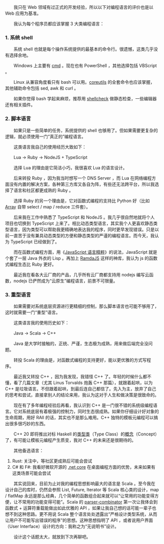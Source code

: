 　　我只在 Web 领域有过正式的开发经验，所以以下对编程语言的评价也是以 Web 应用为基准。

　　我认为每个程序员都应该掌握 3 大类编程语言：

### 1. 系统 shell

　　系统 shell 也就是每个操作系统提供的最基本的命令行。很遗憾，这类几乎没有选择余地。

　　Windows 上主要有 [cmd](../windows-cmdbasic/) 。现在也有 PowerShell ，其他选择包括 VBScript 。

　　Linux 从兼容角度看只有 bash 可以用。[coreutils](https://wiki.archlinux.org/index.php/Core_utilities) 的全套命令也应该掌握，其他辅助命令包括 sed, awk 和 curl 。

　　如果你觉得 bash 学起来麻烦，推荐用 [shellcheck](https://github.com/koalaman/shellcheck) 做静态检查，一些编辑器还有相关插件。

### 2. 脚本语言

　　如果只是一些简单的任务，系统提供的 shell 也够用了。但如果需要更复杂的逻辑，就必须使用一门“真正的”编程语言。

　　这类语言我自己的使用经历大致如下：

　　Lua → Ruby → NodeJS + TypeScript

　　选择 Lua 的理由是它简洁小巧，我很喜欢 Lua 的语言设计。

　　后来转投 Ruby ，因为我当时想写一个 DNS Server ，而 Lua 在网络编程方面没有内置的解决方案，各种第三方库又各自为阵，有些还无法跨平台，所以我选择了语言和社区都更成熟的 Ruby 。

　　选择 Ruby 的另一个理由是，它对函数式编程的支持比 Python 好（比如 [Array](https://ruby-doc.org/core-2.7.0/Array.html) 自带 select / map / reduce 三件套）。

　　后来我在工作中熟悉了 TypeScript 和 NodeJS 。我几乎很自然地就将个人项目也切换到 TypeScript 上来了。相比动态类型语言，其实我个人更喜欢静态类型语言，因为类型可以帮助我更精确地表达我的程序，同时更早发现错误。只是以前一直苦于没有兼具动态类型的方便和静态类型的严谨的编程语言。而今天，我认为 TypeScript 已经做到了。

　　而在函数式编程方面，用《[JavaScript 语言精粹](https://book.douban.com/subject/3590768/)》的说法，JavaScript 就是个套了一层 Java 外衣的 Lisp 。再加上 [RamdaJS](https://ramdajs.com/) 这样的神库，我认为 js 的函数式编程生态比 Ruby 更好。

　　最近我在看各大云厂商的产品，几乎所有云厂商都支持用 nodejs 编写云函数，nodejs 已俨然成为“云原生”编程语言，前景不可限量。

### 3. 重型语言

　　如果需要对系统底层资源进行更精细的控制，那么脚本语言也可能不够用了，这时就需要一门“重型”语言。

　　这类语言我的使用历史如下：

　　Java → Scala → C++

　　Java 是大学时接触的，正统、严谨，生态极为成熟，用来做后端完全没问题。

　　转投 Scala 的理由是，对函数式编程的支持更好，能以更优雅的方式写程序。

　　最近我又转投 C++ ，因为我发现，我错怪 C++ 了。年轻的时候什么都不懂，看了几篇文章（尤其 Linus Torvalds 炮轰 C++ 那篇），就跟着起哄，以为 C++ 是垃圾语言。不但跟着起哄，到最后连自己都信了。先入为主，放弃了自己的思考和尝试，直接拿别人的结论来用，我认为这对于人生和做决策是很致命的。

　　现在有了多年编程经验后再看，我认识到 C++ 是一门很不错的系统级编程语言。它对系统底层有着极强的控制力，同时生态很成熟。如果你仔细设计好对象的生命周期，用好 RAII 的话，其实也不是那么难用。C++ 独特的模板元编程可以搞出很多很巧妙的东西。

　　C++ 20 即将推出对标 Haskell 的[类型类](https://en.wikipedia.org/wiki/Type_class)（Type Class）的[概念](https://en.cppreference.com/w/cpp/experimental/constraints)（Concept）了，有可能让模板元编程产生质变，我对 C++ 的未来还是很期待的。

　　其他备选语言：

1. Rust: 关注中，等社区更成熟后可能会尝试
2. C# 和 F#: 我看好微软开源的 [.net core](https://github.com/dotnet/core) 在桌面编程方面的优势，未来如果有这类场景可能会尝试

　　其实说回来，目前为止对我的编程思想影响最大的语言是 Scala 。至今我在设计自己的库时，仍然会参照 List, Future, Iterator 等 Scala 核心类的设计，map / flatMap 永远是那么经典，几个简单的函数组合起来就可以“让常用的功能变得方便，让不常用的功能变得可能”。Scala 的 [parser-combinator](https://github.com/scala/scala-parser-combinators) 第一次让我体会到函数式 + 运算符重载能做出如此优雅的 API ，如果让我自己想的话可能一辈子也想不到这种思路。更不用说 Scala 整个语言处处透露出“严格设计类型系统，从而让用户不可能写出错误的程序”的思想。这种思想指明了 API ，或者说用户界面（User Interface）设计的方向：我称之为“无说明书”设计。

　　设计这个话题太大，就放到下次再聊吧。
